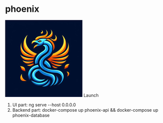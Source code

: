 # phoenix
   ![Logo](logo.jpg)
Launch
1. UI part: ng serve --host 0.0.0.0
2. Backend part: docker-compose up phoenix-api && docker-compose up phoenix-database
